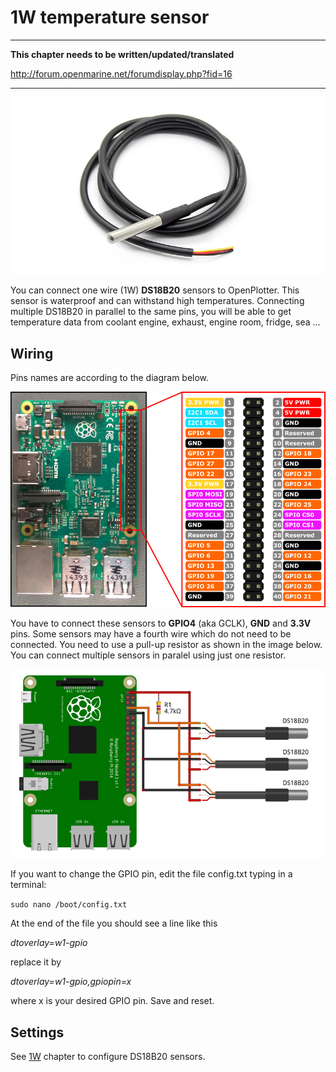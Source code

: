 # 1W temperature sensor

---

**This chapter needs to be written/updated/translated**

http://forum.openmarine.net/forumdisplay.php?fid=16

---

![](../en/DS18B20.png)

You can connect one wire (1W) **DS18B20** sensors to OpenPlotter. This sensor is waterproof and can withstand high temperatures. Connecting multiple DS18B20 in parallel to the same pins, you will be able to get temperature data from coolant engine, exhaust, engine room, fridge, sea ...

## Wiring

Pins names are according to the diagram below.

![](../en/RP2_Pinout.png)

You have to connect these sensors to **GPIO4** (aka GCLK), **GND** and **3.3V** pins. Some sensors may have a fourth wire which do not need to be connected. You need to use a pull-up resistor as shown in the image below. You can connect multiple sensors in paralel using just one resistor.

![](../en/DS18B20_sensors.png)

If you want to change the GPIO pin, edit the file config.txt typing in a terminal:

```sudo nano /boot/config.txt```

At the end of the file you should see a line like this

*dtoverlay=w1-gpio*

replace it by

*dtoverlay=w1-gpio,gpiopin=x*

where x is your desired GPIO pin. Save and reset.

## Settings

See [1W](/1w.md) chapter to configure DS18B20 sensors.
